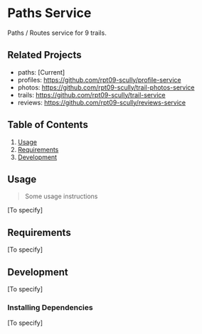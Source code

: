 # Paths Service

Paths / Routes service for 9 trails.

## Related Projects

  - paths: [Current]
  - profiles: https://github.com/rpt09-scully/profile-service
  - photos: https://github.com/rpt09-scully/trail-photos-service
  - trails: https://github.com/rpt09-scully/trail-service
  - reviews: https://github.com/rpt09-scully/reviews-service

## Table of Contents

1. [Usage](#Usage)
1. [Requirements](#requirements)
1. [Development](#development)

## Usage

> Some usage instructions

[To specify]

## Requirements

[To specify]

## Development

[To specify]

### Installing Dependencies

[To specify]
